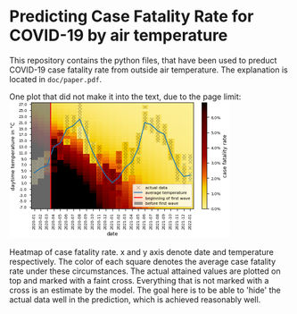 # Predicting Case Fatality Rate for COVID-19 by air temperature

This repository contains the python files, that have been used to preduct COVID-19 case fatality rate from outside air temperature. The explanation is located in `doc/paper.pdf`. 


One plot that did not make it into the text, due to the page limit: ![heatmap](fig/heatmap.png)

Heatmap of case fatality rate. x and y axis denote date and temperature respectively. The color of each square denotes the average case fatality rate under these circumstances. The actual attained values are plotted on top and marked with a faint cross. Everything that is not marked with a cross is an estimate by the model. The goal here is to be able to 'hide' the actual data well in the prediction, which is achieved reasonably well.